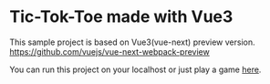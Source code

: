 # Tic-Tok-Toe made with Vue3

This sample project is based on Vue3(vue-next) preview version.
https://github.com/vuejs/vue-next-webpack-preview

You can run this project on your localhost or just play a game [here](https://yuneco.github.io/vue3-tic-tok-toe/).
